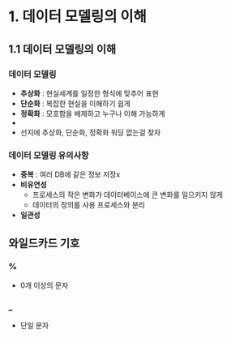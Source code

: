 # 1. 데이터 모델링의 이해
## 1.1 데이터 모델링의 이해
### 데이터 모델링
- **추상화** : 현실세계를 일정한 형식에 맞추어 표현
- **단순화** : 복잡한 현실을 이해하기 쉽게 
- **정확화** : 모호함을 배제하고 누구나 이해 가능하게
- 
- 선지에 추상화, 단순화, 정확화 워딩 없는걸 찾자
### 데이터 모델링 유의사항
- **중복** : 여러 DB에 같은 정보 저장x
- **비유연성**
  - 프로세스의 작은 변화가 데이터베이스에 큰 변화를 일으키지 않게
  - 데이터의 정의를 사용 프로세스와 분리
- **일관성**
## 와일드카드 기호
### %
- 0개 이상의 문자
### _
- 단일 문자
